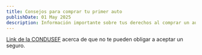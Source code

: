 ```yaml
---
title: Consejos para comprar tu primer auto
publishDate: 01 May 2025
description: Información importante sobre tus derechos al comprar un auto y los seguros.
---
```


[Link de la CONDUSEF](https://www.gob.mx/condusef) acerca de que no te pueden obligar a aceptar un seguro.
